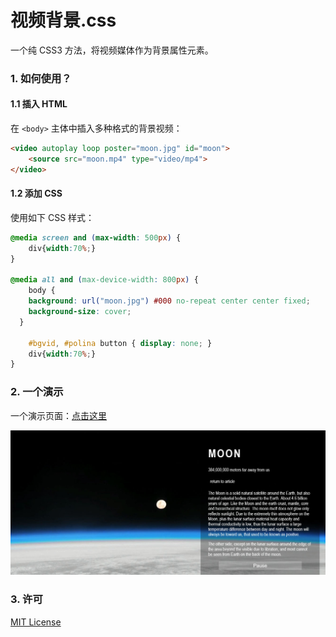 # 视频背景.css
一个纯 CSS3 方法，将视频媒体作为背景属性元素。

### 1. 如何使用？

#### 1.1 插入 HTML

在 `<body>` 主体中插入多种格式的背景视频：

```html
<video autoplay loop poster="moon.jpg" id="moon">
	<source src="moon.mp4" type="video/mp4">
</video>
```

#### 1.2 添加 CSS

使用如下 CSS 样式：

```css
@media screen and (max-width: 500px) {
	div{width:70%;}
}

@media all and (max-device-width: 800px) {
	body {
    background: url("moon.jpg") #000 no-repeat center center fixed; 		
    background-size: cover;
  }
  
	#bgvid, #polina button { display: none; }
	div{width:70%;}
}
```

### 2. 一个演示

一个演示页面：[点击这里](https://pudding0503.github.io/videoBackground/index.html)

![Moon](screenshot.jpg)

### 3. 许可

[MIT License](https://github.com/pudding0503/videoBackground/blob/master/LICENSE)